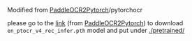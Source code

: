Modified from [PaddleOCR2Pytorch](https://github.com/frotms/PaddleOCR2Pytorch.git)/pytorchocr

please go to the [link](https://pan.baidu.com/s/1r1DELT8BlgxeOP2RqREJEg) (from [PaddleOCR2Pytorch](https://github.com/frotms/PaddleOCR2Pytorch.git)) to download   ```en_ptocr_v4_rec_infer.pth``` model and put under  [./pretrained/](./pretrained)